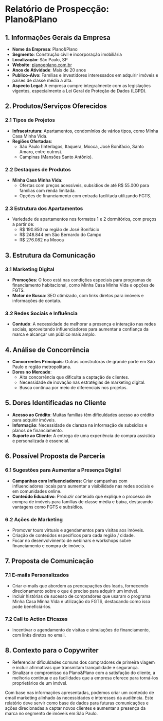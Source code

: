 # Relatório de Prospecção: Plano&Plano

## 1. Informações Gerais da Empresa
- **Nome da Empresa**: Plano&Plano
- **Segmento**: Construção civil e incorporação imobiliária
- **Localização**: São Paulo, SP
- **Website**: [planoeplano.com.br](http://www.planoeplano.com.br)
- **Anos de Atividade**: Mais de 20 anos
- **Publico-Alvo**: Famílias e investidores interessados em adquirir imóveis e países de classe média a alta.
- **Aspecto Legal**: A empresa cumpre integralmente com as legislações vigentes, especialmente a Lei Geral de Proteção de Dados (LGPD).

## 2. Produtos/Serviços Oferecidos
### 2.1 Tipos de Projetos
- **Infraestrutura**: Apartamentos, condomínios de vários tipos, como Minha Casa Minha Vida.
- **Regiões Ofertadas**: 
  - São Paulo (Interlagos, Itaquera, Mooca, José Bonifácio, Santo Amaro, entre outros).
  - Campinas (Mansões Santo Antônio).

### 2.2 Destaques de Produtos
- **Minha Casa Minha Vida**: 
  - Ofertas com preços acessíveis, subsídios de até R$ 55.000 para famílias com renda limitada.
  - Opções de financiamento com entrada facilitada utilizando FGTS.

### 2.3 Estrutura dos Apartamentos
- Variedade de apartamentos nos formatos 1 e 2 dormitórios, com preços a partir de:
  - R$ 190.850 na região de José Bonifácio
  - R$ 248.844 em São Bernardo do Campo
  - R$ 276.082 na Mooca

## 3. Estrutura da Comunicação
### 3.1 Marketing Digital
- **Promoções**: O foco está nas condições especiais para programas de financiamento habitacional, como Minha Casa Minha Vida e opções de FGTS.
- **Motor de Busca**: SEO otimizado, com links diretos para imóveis e informações de contato.

### 3.2 Redes Sociais e Influência
- **Contudo**: A necessidade de melhorar a presença e interação nas redes sociais, aproveitando influenciadores para aumentar a confiança da marca e alcançar um público mais amplo.

## 4. Análise de Concorrência
- **Concorrentes Principais**: Outras construtoras de grande porte em São Paulo e região metropolitana.
- **Dores no Mercado**:
  - Alta concorrência que dificulta a captação de clientes.
  - Necessidade de inovação nas estratégias de marketing digital.
  - Busca continua por meio de diferenciais nos projetos.

## 5. Dores Identificadas no Cliente
- **Acesso ao Crédito**: Muitas famílias têm dificuldades acesso ao crédito para adquirir imóveis.
- **Informação**: Necessidade de clareza na informação de subsídios e planos de financiamento.
- **Suporte ao Cliente**: A entrega de uma experiência de compra assistida e personalizada é essencial.

## 6. Possível Proposta de Parceria
### 6.1 Sugestões para Aumentar a Presença Digital
- **Campanhas com Influenciadores**: Criar campanhas com influenciadores locais para aumentar a visibilidade nas redes sociais e em comunidades online.
- **Conteúdo Educativo**: Produzir conteúdo que explique o processo de compra de imóveis para famílias de classe média e baixa, destacando vantagens como FGTS e subsídios.

### 6.2 Ações de Marketing
- Promover tours virtuais e agendamentos para visitas aos imóveis.
- Criação de conteúdos específicos para cada região / cidade.
- Focar no desenvolvimento de webinars e workshops sobre financiamento e compra de imóveis.

## 7. Proposta de Comunicação
### 7.1 E-mails Personalizados
- Criar e-mails que abordem as preocupações dos leads, fornecendo direcionamento sobre o que é preciso para adquirir um imóvel.
- Incluir histórias de sucesso de compradores que usaram o programa Minha Casa Minha Vida e utilização do FGTS, destacando como isso pode beneficiá-los.

### 7.2 Call to Action Eficazes
- Incentivar o agendamento de visitas e simulações de financiamento, com links diretos no email.

## 8. Contexto para o Copywriter
- Referenciar dificuldades comuns dos compradores de primeira viagem e incluir afirmativas que transmitam tranquilidade e segurança.
- Sinalizar o compromisso da Plano&Plano com a satisfação do cliente, a melhoria contínua e as facilidades que a empresa oferece para torná-los proprietários de um imóvel.

Com base nas informações apresentadas, podemos criar um conteúdo de email marketing alinhado às necessidades e interesses da audiência. Este relatório deve servir como base de dados para futuras comunicações e ações direcionadas a captar novos clientes e aumentar a presença da marca no segmento de imóveis em São Paulo.